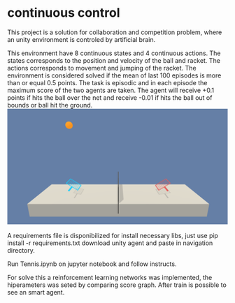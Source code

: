 # continuous control
This project is a solution for collaboration and competition problem, where an unity environment is controled by artificial brain.

This environment have 8 continuous states and 4 continuous actions.
The states corresponds to the position and velocity of the ball and racket.
The actions corresponds to movement and jumping of the racket.
The environment is considered solved if the mean of last 100 episodes is more than or equal 0.5 points.
The task is episodic and in each episode the maximum score of the two agents are taken.
The agent will receive +0.1 points if hits the ball over the net and receive -0.01 if hits the ball out of bounds or ball hit the ground.
![plot image](tennis.png)


A requirements file is disponibilized for install necessary libs, just use pip install -r requirements.txt
download unity agent and paste in navigation directory.

Run Tennis.ipynb on jupyter notebook and follow instructs.

For solve this a reinforcement learning networks was implemented, the hiperameters was seted by comparing score graph.
After train is possible to see an smart agent.
